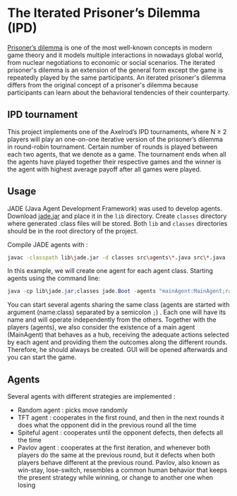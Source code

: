 # The Iterated Prisoner’s Dilemma (IPD)

[Prisoner’s dilemma](https://en.wikipedia.org/wiki/Prisoner%27s_dilemma) is one of the most well-known concepts in modern game theory and it   models multiple interactions in nowadays global world, from nuclear negotiations to economic or social scenarios. The iterated prisoner's dilemma is an extension of the general form except the game is repeatedly played by the same participants. An iterated prisoner's dilemma differs from the original concept of a prisoner's dilemma because participants can learn about the behavioral tendencies of their counterparty. 

## IPD tournament
This project implements one of the Axelrod’s  IPD  tournaments, where N ≥ 2 players will play an  one-on-one  iterative  version  of  the  prisoner’s  dilemma in round-robin tournament. Certain number of rounds is played between each two agents, that we denote as a game. The tournament ends when all the agents have played together their respective games and the winner is the agent with highest average payoff after all games were played.

## Usage

JADE (Java  Agent  Development Framework) was used to develop agents. 
Download [jade.jar](https://jade.tilab.com/dl.php?file=JADE-bin-4.5.0.zip) and place it in  the `lib` directory. Create `classes` directory where generated .class files will be stored. Both `lib` and `classes` directories should be in the root directory of the project.

Compile JADE agents with :

```bash
javac -classpath lib\jade.jar -d classes src\agents\*.java src\*.java
```
In this example, we will create one agent for each agent class. Starting agents using the command line: 
```java 
java -cp lib\jade.jar;classes jade.Boot -agents "mainAgent:MainAgent;randomAgent:RandomAgent;spiteful:Spiteful_agent;tftagent:TFT_agent;pavlov:Pavlov_agent"
```

You can start several agents sharing the same class (agents are started with argument (name:class) separated by a semicolon `;`) . Each one will have its name and will operate independently from the others. Together  with  the  players  (agents),  we  also  consider  the  existence  of  a  main  agent (MainAgent)  that behaves  as  a  hub,  receiving  the  adequate  actions  selected  by  each  agent  and  providing them  the  outcomes  along  the  different  rounds. Therefore, he should always be created. GUI will be opened afterwards and you can start the game.

## Agents

Several agents with different strategies are implemented : 
- Random agent : picks move randomly
- TFT agent : cooperates in the first round, and then in the next rounds it does what the opponent did in the previous round all the time
- Spiteful agent : cooperates until the opponent defects, then defects all the time 
- Pavlov agent : cooperates at the first iteration, and whenever both players do the same at the previous round, but it defects when both players behave different at the previous round. Pavlov, also known as win-stay, lose-switch, resembles a common human behavior that keeps the present strategy while winning, or change to another one when losing
